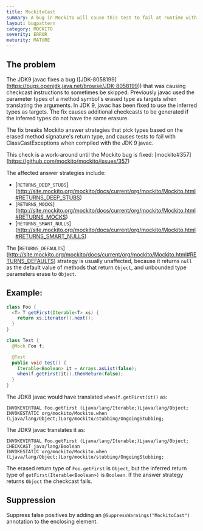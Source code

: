 ```yaml
---
title: MockitoCast
summary: A bug in Mockito will cause this test to fail at runtime with a ClassCastException
layout: bugpattern
category: MOCKITO
severity: ERROR
maturity: MATURE
---
```


<!--
*** AUTO-GENERATED, DO NOT MODIFY ***
To make changes, edit the @BugPattern annotation or the explanation in docs/bugpattern.
-->

## The problem
The JDK9 javac fixes a bug ([JDK-8058199]
(https://bugs.openjdk.java.net/browse/JDK-8058199)) that was causing checkcast
instructions to sometimes be skipped. Previously javac used the parameter types
of a method symbol's erased type as targets when translating the arguments. In
JDK 9, javac has been fixed to use the inferred types as targets. The fix causes
additional checkcasts to be generated if the inferred types do not have the same
erasure.

The fix breaks Mockito answer strategies that pick types based on the erased
method signature's return type, and causes tests to fail with
ClassCastExceptions when compiled with the JDK 9 javac.

This check is a work-around until the Mockito bug is fixed: [mockito#357]
(https://github.com/mockito/mockito/issues/357)

The affected answer strategies include:

*   [`RETURNS_DEEP_STUBS`]
    (http://site.mockito.org/mockito/docs/current/org/mockito/Mockito.html#RETURNS_DEEP_STUBS)
*   [`RETURNS_MOCKS`]
    (http://site.mockito.org/mockito/docs/current/org/mockito/Mockito.html#RETURNS_MOCKS)
*   [`RETURNS_SMART_NULLS`]
    (http://site.mockito.org/mockito/docs/current/org/mockito/Mockito.html#RETURNS_SMART_NULLS)

The [`RETURNS_DEFAULTS`]
(http://site.mockito.org/mockito/docs/current/org/mockito/Mockito.html#RETURNS_DEFAULTS)
strategy is usually unaffected, because it returns `null` as the default value
of methods that return `Object`, and unbounded type parameters erase to
`Object`.

## Example:

```java
class Foo {
  <T> T getFirst(Iterable<T> xs) {
    return xs.iterator().next();
  }
}
```

```java
class Test {
  @Mock Foo f;

  @Test
  public void test() {
    Iterable<Boolean> it = Arrays.asList(false);
    when(f.getFirst(it)).thenReturn(false);
  }
}
```

The JDK8 javac would have translated `when(f.getFirst(it))` as:

```
INVOKEVIRTUAL Foo.getFirst (Ljava/lang/Iterable;)Ljava/lang/Object;
INVOKESTATIC org/mockito/Mockito.when (Ljava/lang/Object;)Lorg/mockito/stubbing/OngoingStubbing;
```

The JDK9 javac translates it as:

```
INVOKEVIRTUAL Foo.getFirst (Ljava/lang/Iterable;)Ljava/lang/Object;
CHECKCAST java/lang/Boolean
INVOKESTATIC org/mockito/Mockito.when (Ljava/lang/Object;)Lorg/mockito/stubbing/OngoingStubbing;
```

The erased return type of `Foo.getFirst` is `Object`, but the inferred return
type of `getFirst(Iterable<Boolean>)` is `Boolean`. If the answer strategy
returns `Object` the checkcast fails.

## Suppression
Suppress false positives by adding an `@SuppressWarnings("MockitoCast")` annotation to the enclosing element.
